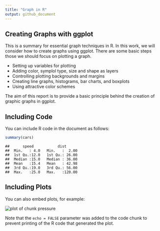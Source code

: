 ```yaml
---
title: "Graph in R"
output: github_document
---
```


## Creating Graphs with ggplot 

This is a summary for essential graph techniques in R. In this work, we will consider how to create graphs using ggplot. There are some basic steps those we should focus on plotting a graph.

* Setting up variables for plotting
* Adding color, symplol type, size and shape as layers
* Controlling plotting backgrounds and margins
* Creating line graphs, histograms, bar charts, and boxplots
* Using attractive color schemes

The aim of this report is to provide a basic principle behind the creation of graphic graphs in ggplot.
## Including Code

You can include R code in the document as follows:


```r
summary(cars)
```

```
##      speed           dist       
##  Min.   : 4.0   Min.   :  2.00  
##  1st Qu.:12.0   1st Qu.: 26.00  
##  Median :15.0   Median : 36.00  
##  Mean   :15.4   Mean   : 42.98  
##  3rd Qu.:19.0   3rd Qu.: 56.00  
##  Max.   :25.0   Max.   :120.00
```

## Including Plots

You can also embed plots, for example:

![plot of chunk pressure](figure/pressure-1.png)

Note that the `echo = FALSE` parameter was added to the code chunk to prevent printing of the R code that generated the plot.
